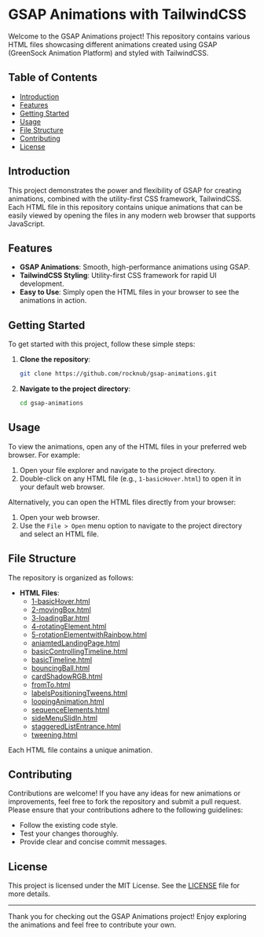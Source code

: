 # GSAP Animations with TailwindCSS

Welcome to the GSAP Animations project! This repository contains various HTML files showcasing different animations created using GSAP (GreenSock Animation Platform) and styled with TailwindCSS.

## Table of Contents

- [Introduction](#introduction)
- [Features](#features)
- [Getting Started](#getting-started)
- [Usage](#usage)
- [File Structure](#file-structure)
- [Contributing](#contributing)
- [License](#license)

## Introduction

This project demonstrates the power and flexibility of GSAP for creating animations, combined with the utility-first CSS framework, TailwindCSS. Each HTML file in this repository contains unique animations that can be easily viewed by opening the files in any modern web browser that supports JavaScript.

## Features

- **GSAP Animations**: Smooth, high-performance animations using GSAP.
- **TailwindCSS Styling**: Utility-first CSS framework for rapid UI development.
- **Easy to Use**: Simply open the HTML files in your browser to see the animations in action.

## Getting Started

To get started with this project, follow these simple steps:

1. **Clone the repository**:
    ```bash
    git clone https://github.com/rocknub/gsap-animations.git
    ```
2. **Navigate to the project directory**:
    ```bash
    cd gsap-animations
    ```

## Usage

To view the animations, open any of the HTML files in your preferred web browser. For example:

1. Open your file explorer and navigate to the project directory.
2. Double-click on any HTML file (e.g., `1-basicHover.html`) to open it in your default web browser.

Alternatively, you can open the HTML files directly from your browser:

1. Open your web browser.
2. Use the `File > Open` menu option to navigate to the project directory and select an HTML file.

## File Structure

The repository is organized as follows:

- **HTML Files**:
  - [1-basicHover.html](1-basicHover.html)
  - [2-movingBox.html](2-movingBox.html)
  - [3-loadingBar.html](3-loadingBar.html)
  - [4-rotatingElement.html](4-rotatingElement.html)
  - [5-rotationElementwithRainbow.html](5-rotationElementwithRainbow.html)
  - [aniamtedLandingPage.html](aniamtedLandingPage.html)
  - [basicControllingTimeline.html](basicControllingTimeline.html)
  - [basicTimeline.html](basicTimeline.html)
  - [bouncingBall.html](bouncingBall.html)
  - [cardShadowRGB.html](cardShadowRGB.html)
  - [fromTo.html](fromTo.html)
  - [labelsPositioningTweens.html](labelsPositioningTweens.html)
  - [loopingAnimation.html](loopingAnimation.html)
  - [sequenceElements.html](sequenceElements.html)
  - [sideMenuSlidIn.html](sideMenuSlidIn.html)
  - [staggeredListEntrance.html](staggeredListEntrance.html)
  - [tweening.html](tweening.html)

Each HTML file contains a unique animation.

## Contributing

Contributions are welcome! If you have any ideas for new animations or improvements, feel free to fork the repository and submit a pull request. Please ensure that your contributions adhere to the following guidelines:

- Follow the existing code style.
- Test your changes thoroughly.
- Provide clear and concise commit messages.

## License

This project is licensed under the MIT License. See the [LICENSE](LICENSE) file for more details.

---

Thank you for checking out the GSAP Animations project! Enjoy exploring the animations and feel free to contribute your own.
